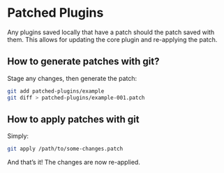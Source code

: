 # Patched Plugins

Any plugins saved locally that have a patch should the patch saved with them. This allows for updating the core plugin and re-applying the patch.

## How to generate patches with git?

Stage any changes, then generate the patch:

```sh
git add patched-plugins/example
git diff > patched-plugins/example-001.patch
```

## How to apply patches with git

Simply:

```sh
git apply /path/to/some-changes.patch
```

And that’s it! The changes are now re-applied.

